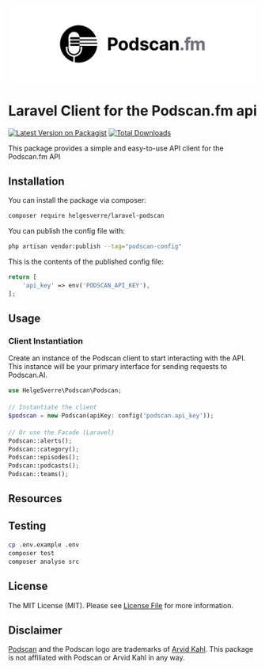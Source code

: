 <p align="center"><img src="./art/header.png"></p>

# Laravel Client for the Podscan.fm api

[![Latest Version on Packagist](https://img.shields.io/packagist/v/helgesverre/laravel-podscan.svg?style=flat-square)](https://packagist.org/packages/helgesverre/laravel-podscan)
[![Total Downloads](https://img.shields.io/packagist/dt/helgesverre/laravel-podscan.svg?style=flat-square)](https://packagist.org/packages/helgesverre/laravel-podscan)

This package provides a simple and easy-to-use API client for the Podscan.fm API

## Installation

You can install the package via composer:

```bash
composer require helgesverre/laravel-podscan
```

You can publish the config file with:

```bash
php artisan vendor:publish --tag="podscan-config"
```

This is the contents of the published config file:

```php
return [
    'api_key' => env('PODSCAN_API_KEY'),
];
```

## Usage

### Client Instantiation

Create an instance of the Podscan client to start interacting with the API. This instance will be your primary interface
for sending requests to Podscan.AI.

```php
use HelgeSverre\Podscan\Podscan;

// Instantiate the client
$podscan = new Podscan(apiKey: config('podscan.api_key'));

// Or use the Facade (Laravel)
Podscan::alerts();
Podscan::category();
Podscan::episodes();
Podscan::podcasts();
Podscan::teams();
```

## Resources

## Testing

```bash
cp .env.example .env
composer test
composer analyse src
```

## License

The MIT License (MIT). Please see [License File](LICENSE.md) for more information.

## Disclaimer

[Podscan](https://podscan.fm/) and the Podscan logo are trademarks of [Arvid Kahl](https://twitter.com/arvidkahl). This package is not
affiliated with Podscan or Arvid Kahl in any way.
